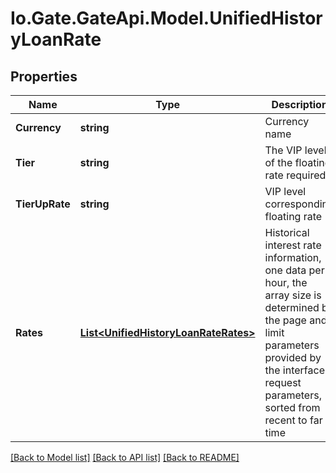 
# Io.Gate.GateApi.Model.UnifiedHistoryLoanRate

## Properties

Name | Type | Description | Notes
------------ | ------------- | ------------- | -------------
**Currency** | **string** | Currency name | [optional] 
**Tier** | **string** | The VIP level of the floating rate required | [optional] 
**TierUpRate** | **string** | VIP level corresponding floating rate | [optional] 
**Rates** | [**List&lt;UnifiedHistoryLoanRateRates&gt;**](UnifiedHistoryLoanRateRates.md) | Historical interest rate information, one data per hour, the array size is determined by the page and limit parameters provided by the interface request parameters, sorted from recent to far in time | [optional] 

[[Back to Model list]](../README.md#documentation-for-models)
[[Back to API list]](../README.md#documentation-for-api-endpoints)
[[Back to README]](../README.md)
